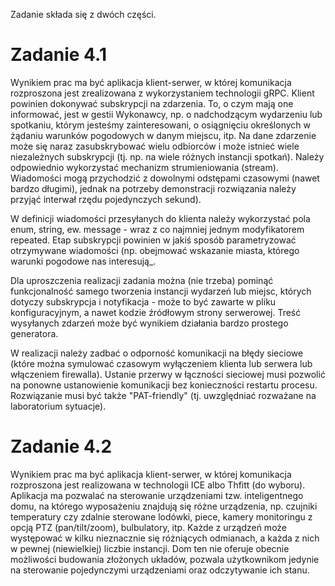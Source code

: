Zadanie składa się z dwóch części.

# Zadanie 4.1

Wynikiem prac ma być aplikacja klient-serwer, w której komunikacja rozproszona jest zrealizowana z wykorzystaniem technologii gRPC. Klient powinien dokonywać subskrypcji na zdarzenia. To, o czym mają one informować, jest w gestii Wykonawcy, np. o nadchodzącym wydarzeniu lub spotkaniu, którym jesteśmy zainteresowani, o osiągnięciu określonych w żądaniu warunków pogodowych w danym miejscu, itp. Na dane zdarzenie może się naraz zasubskrybować wielu odbiorców i może istnieć wiele niezależnych subskrypcji (tj. np. na wiele różnych instancji spotkań).  Należy odpowiednio wykorzystać mechanizm strumieniowania (stream). Wiadomości mogą przychodzić z dowolnymi odstępami czasowymi  (nawet bardzo długimi), jednak na potrzeby demonstracji rozwiązania należy przyjąć interwał rzędu pojedynczych sekund).

W definicji wiadomości przesyłanych do klienta należy wykorzystać pola enum, string, ew. message - wraz z co najmniej jednym modyfikatorem repeated. Etap subskrypcji powinien w jakiś sposób parametryzować otrzymywane wiadomości (np. obejmować wskazanie miasta, którego warunki pogodowe nas interesują_.

Dla uproszczenia realizacji zadania można (nie trzeba) pominąć funkcjonalność samego tworzenia instancji wydarzeń lub miejsc, których dotyczy subskrypcja i notyfikacja - może to być zawarte w pliku konfiguracyjnym, a nawet kodzie źródłowym strony serwerowej. Treść wysyłanych zdarzeń może być wynikiem działania bardzo prostego generatora.

W realizacji należy zadbać o odporność komunikacji na błędy sieciowe (które można symulować czasowym wyłączeniem klienta lub serwera lub włączeniem firewalla). Ustanie przerwy w łączności sieciowej musi pozwolić na ponowne ustanowienie komunikacji bez konieczności restartu procesu. Rozwiązanie musi być także "PAT-friendly" (tj. uwzględniać rozważane na laboratorium sytuacje). 

# Zadanie 4.2

Wynikiem prac ma być aplikacja klient-serwer, w której komunikacja rozproszona jest realizowana w technologii ICE albo Thfitt (do wyboru). Aplikacja ma pozwalać na sterowanie urządzeniami tzw. inteligentnego domu, na którego wyposażeniu znajdują się różne urządzenia, np. czujniki temperatury czy zdalnie sterowane lodówki, piece, kamery monitoringu z opcją PTZ (pan/tilt/zoom), bulbulatory, itp. Każde z urządzeń może występować w kilku nieznacznie się różniących odmianach, a każda z nich w pewnej (niewielkiej) liczbie instancji. Dom ten nie oferuje obecnie możliwości budowania złożonych układów, pozwala użytkownikom jedynie na sterowanie pojedynczymi urządzeniami oraz odczytywanie ich stanu.
